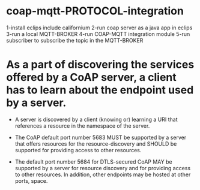 # coap-mqtt-PROTOCOL-integration
1-install eclips include californium
2-run coap server as a java app in eclips
3-run a local MQTT-BROKER
4-run COAP-MQTT integration module
5-run subscriber to subscribe the topic in the MQTT-BROKER

# As a part of discovering the services offered by a CoAP server, a client has to learn about the endpoint used by a server.

- A server is discovered by a client (knowing or) learning a URI that references a resource in the namespace of the server.

- The CoAP default port number 5683 MUST be supported by a server that offers resources for the resource-discovery and SHOULD be supported for providing access to
other resources.

- The default port number 5684 for DTLS-secured CoAP MAY be supported by a server for resource discovery and for providing access to other resources. In addition, other endpoints may be hosted at other ports, space.
